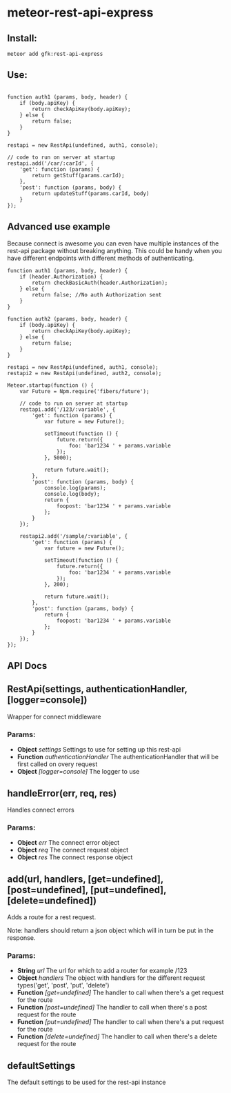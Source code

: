 meteor-rest-api-express
====================

## Install:

```
meteor add gfk:rest-api-express
```


## Use:
```

function auth1 (params, body, header) {
    if (body.apiKey) {
        return checkApiKey(body.apiKey);
    } else {
        return false;
    }
}

restapi = new RestApi(undefined, auth1, console);

// code to run on server at startup
restapi.add('/car/:carId', {
    'get': function (params) {
        return getStuff(params.carId);
    },
    'post': function (params, body) {
        return updateStuff(params.carId, body)
    }
});
```

## Advanced use example

Because connect is awesome you can even have multiple instances of the rest-api package without breaking anything.
This could be handy when you have different endpoints with different methods of authenticating.

```
function auth1 (params, body, header) {
    if (header.Authorization) {
        return checkBasicAuth(header.Authorization);
    } else {
        return false; //No auth Authorization sent
    }
}

function auth2 (params, body, header) {
    if (body.apiKey) {
        return checkApiKey(body.apiKey);
    } else {
        return false;
    }
}

restapi = new RestApi(undefined, auth1, console);
restapi2 = new RestApi(undefined, auth2, console);

Meteor.startup(function () {
    var Future = Npm.require('fibers/future');

    // code to run on server at startup
    restapi.add('/123/:variable', {
        'get': function (params) {
            var future = new Future();

            setTimeout(function () {
                future.return({
                    foo: 'bar1234 ' + params.variable
                });
            }, 5000);

            return future.wait();
        },
        'post': function (params, body) {
            console.log(params);
            console.log(body);
            return {
                foopost: 'bar1234 ' + params.variable
            };
        }
    });

    restapi2.add('/sample/:variable', {
        'get': function (params) {
            var future = new Future();

            setTimeout(function () {
                future.return({
                    foo: 'bar1234 ' + params.variable
                });
            }, 200);

            return future.wait();
        },
        'post': function (params, body) {
            return {
                foopost: 'bar1234 ' + params.variable
            };
        }
    });
});
```

## API Docs

## RestApi(settings, authenticationHandler, [logger=console])

Wrapper for connect middleware

### Params:

* **Object** *settings* Settings to use for setting up this rest-api
* **Function** *authenticationHandler* The authenticationHandler that will be first called on overy request
* **Object** *[logger=console]* The logger to use

## handleError(err, req, res)

Handles connect errors

### Params:

* **Object** *err* The connect error object
* **Object** *req* The connect request object
* **Object** *res* The connect response object

## add(url, handlers, [get=undefined], [post=undefined], [put=undefined], [delete=undefined])

Adds a route for a rest request.

Note: handlers should return a json object which will in turn be put in the response.

### Params:

* **String** *url* The url for which to add a router for example /123
* **Object** *handlers* The object with handlers for the different request types('get', 'post', 'put', 'delete')
* **Function** *[get=undefined]* The handler to call when there's a get request for the route
* **Function** *[post=undefined]* The handler to call when there's a post request for the route
* **Function** *[put=undefined]* The handler to call when there's a put request for the route
* **Function** *[delete=undefined]* The handler to call when there's a delete request for the route

## defaultSettings

The default settings to be used for the rest-api instance
